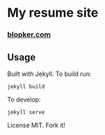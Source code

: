 My resume site
================

### [blopker.com](https://blopker.com)

Usage
-----
Built with Jekyll. To build run:
```
jekyll build
```
To develop:
```
jekyll serve
```

License MIT. Fork it!
